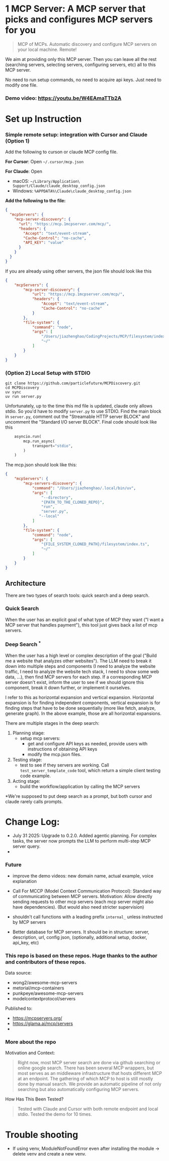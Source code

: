 # 1 MCP Server: A MCP server that picks and configures MCP servers for you
> MCP of MCPs. Automatic discovery and configure MCP servers on your local machine. Remote! 

We aim at providing only this MCP server. Then you can leave all the rest (searching servers, selecting servers, configuring servers, etc) all to this MCP server.

No need to run setup commands, no need to acquire api keys. Just need to modify one file.



### Demo video: https://youtu.be/W4EAmaTTb2A 
# Set up Instruction

### Simple remote setup: integration with Cursor and Claude (Option 1) 
Add the following to curson or claude MCP config file. 

**For Cursor**: Open `~/.cursor/mcp.json`

**For Claude**: Open 
- macOS: `~/Library/Application\ Support/Claude/claude_desktop_config.json`
- Windows: `%APPDATA%\Claude\claude_desktop_config.json`


**Add the following to the file:** 
```json
{
  "mcpServers": {
    "mcp-server-discovery": {
      "url": "https://mcp.1mcpserver.com/mcp/",
      "headers": {
        "Accept": "text/event-stream",
        "Cache-Control": "no-cache",
        "API_KEY": "value"
      }
    }
  }
}
```
If you are already using other servers, the json file should look like this
```json
{
    "mcpServers": {
        "mcp-server-discovery": {
            "url": "https://mcp.1mcpserver.com/mcp/",
            "headers": {
                "Accept": "text/event-stream",
                "Cache-Control": "no-cache"
            }
        },
        "file-system": {
            "command": "node",
            "args": [
                "/Users/jiazhenghao/CodingProjects/MCP/filesystem/index.ts",
                "~/"
            ]
        }
    }
}
```

### (Option 2) Local Setup with STDIO
```
git clone https://github.com/particlefuture/MCPDiscovery.git
cd MCPDiscovery
uv sync
uv run server.py
```
Unfortunately, up to the time this md file is updated, claude only allows stdio. So you'd have to modify `server.py` to use STDIO. Find the main block in `server.py`, comment out the "Streamable HTTP server BLOCK" and uncomment the "Standard I/O server BLOCK". Final code should look like this
```python
    asyncio.run(
        mcp.run_async(
            transport="stdio",
        )
    )
```

The mcp.json should look like this: 
```json
{
    "mcpServers": {
        "mcp-servers-discovery": {
            "command": "/Users/jiazhenghao/.local/bin/uv",
            "args": [
                "--directory",
                "{PATH_TO_THE_CLONED_REPO}",
                "run",
                "server.py", 
               "--local"
            ]
        },
        "file-system": {
            "command": "node",
            "args": [
                "{FILE_SYSTEM_CLONED_PATH}/filesystem/index.ts",
                "~/"
            ]
        }
    }
}
```

## Architecture
There are two types of search tools: quick search and a deep search. 
### Quick Search
When the user has an explicit goal of what type of MCP they want ("I want a MCP server that handles payment"), this tool just gives back a list of mcp servers.
### Deep Search <sup>*</sup>
When the user has a high level or complex description of the goal ("Build me a website that analyzes other websites"). The LLM need to break it down into multiple steps and components (I need to analyze the website traffic, I need to analyze the website tech stack, I need to show some web data, ...), then find MCP servers for each step. If a corresponding MCP server doesn't exist, inform the user to see if we should ignore this component, break it down further, or implement it ourselves. 

I refer to this as horizontal expansion and vertical expansion. Horizontal expansion is for finding independent components, vertical expansion is for finding steps that have to be done sequentially (more like fetch, analyze, generate graph). In the above example, those are all horizontal expansions.  


There are multiple stages in the deep search:
1. Planning stage: 
    - setup mcp servers: 
        - get and configure API keys as needed, provide users with instructions of obtaining API keys 
        - modify the mcp.json files. 
2. Testing stage:
    - test to see if they servers are working. Call `test_server_template_code` tool, which return a simple client testing code example.  
3. Acting stage: 
    - build the workflow/application by calling the MCP servers

*We're supposed to put deep search as a prompt, but both cursor and claude rarely calls prompts. 


# Change Log:
- July 31 2025: Upgrade to 0.2.0. Added agentic planning. For complex tasks, the server now prompts the LLM to perform multi-step MCP server query.
- 
### Future
- improve the demo videos: new domain name, actual example, voice explanation
- Call For MCCP (Model Context Communication Protocol): Standard way of communicating between MCP servers. Motivation: Allow directly sending requests to other mcp servers (each mcp server might also have dependencies). (But would also need stricter supervision)
- shouldn't call functions with a leading prefix `internal_` unless instructed by MCP servers 

- Better database for MCP servers. It should be in structure: server, description, url, config json, (optionally, additional setup, docker, api_key, etc)


### This repo is based on these repos. Huge thanks to the author and contributors of these repos.
Data source: 
- wong2/awesome-mcp-servers
- metorial/mcp-containers
- punkpeye/awesome-mcp-servers
- modelcontextprotocol/servers

Published to: 
- https://mcpservers.org/
- https://glama.ai/mcp/servers
- 

### More about the repo
Motivation and Context: 
> Right now, most MCP server search are done via github searching or online google search. There has been several MCP wrappers, but most serves as an middleware infrastructure that hosts different MCP at an endpoint. The gathering of which MCP to host is still mostly done by manual search. We provide an automatic pipeline of not only searching but also automatically configuring MCP servers.

How Has This Been Tested?
> Tested with Claude and Cursor with both remote endpoint and local stdio. Tested the demo for 10 times. 




# Trouble shooting
- If using venv, ModuleNotFoundError even after installing the module -> delete venv and create a new venv. 

